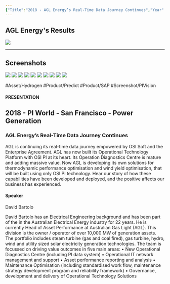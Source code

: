 ```yaml
---
{"Title":"2018 - AGL Energy’s Real-Time Data Journey Continues","Year":2018,"Industry":"Power","URL":"https://resources.osisoft.com/presentations/agl-energy-s-real-time-data-journey-continues/","PDF":"https://cdn.osisoft.com/osi/presentations/2018-uc-san-francisco/UC18NA-D2PG03-AGL_Energy-DBartolo-AGL-Energys-Real-Time-Data-Journey-Continues.pdf","Company":"AGL Energy","Keywords":["Hydrogen"],"Benefits":["-60% Maintenance time"],"dg-publish":true,"permalink":"/aveva/customer-stories/2018/2018-agl-energy-agl-energy-s-real-time-data-journey-continues/","dgPassFrontmatter":true}
---
```


## AGL Energy's Results
![](https://i.imgur.com/rwXRwn7.png)

---
## Screenshots
![](https://i.imgur.com/bcM9KbH.png)
![](https://i.imgur.com/qjUc3e3.png)
![](https://i.imgur.com/VUHVYuI.png)
![](https://i.imgur.com/2Qh8Zbu.png)
![](https://i.imgur.com/vttACAd.png)
![](https://i.imgur.com/2PMEWou.png)
![](https://i.imgur.com/N0ILS0W.png)
![](https://i.imgur.com/uqnajYT.png)
![](https://i.imgur.com/fMd4FDH.png)
![](https://i.imgur.com/CfIkkEW.png)

#Asset/Hydrogen  #Product/Predict #Product/SAP #Screenshot/PIVision

#### PRESENTATION

## 2018 - PI World - San Francisco - Power Generation

### AGL Energy’s Real-Time Data Journey Continues

AGL is continuing its real-time data journey empowered by OSI Soft and the Enterprise Agreement. AGL has now built its Operational Technology Platform with OSI PI at its heart. Its Operation Diagnostics Centre is mature and adding massive value. Now AGL is developing its own solutions for thermodynamic performance optimisation and wind yield optimisation, that will be built using only OSI PI technology. Hear our story of how these capabilities have been developed and deployed, and the positive affects our business has experienced.

#### Speaker

David Bartolo

David Bartolo has an Electrical Engineering background and has been part of the in the Australian Electrical Energy industry for 22 years. He is currently Head of Asset Performance at Australian Gas Light (AGL). This division is the owner / operator of over 10,000 MW of generation assets. The portfolio includes steam turbine (gas and coal fired), gas turbine, hydro, wind and utility sized solar electricity generation technologies. The team is focussed on driving value outcomes in five main areas: • New Operational Diagnostics Centre (including PI data system) • Operational IT network management and support • Asset performance reporting and analysis • Maintenance Optimisation (including standardised work flow, maintenance strategy development program and reliability framework) • Governance, development and delivery of Operational Technology Solutions